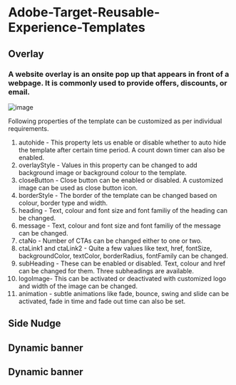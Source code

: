 # Adobe-Target-Reusable-Experience-Templates


## Overlay

### A website overlay is an onsite pop up that appears in front of a webpage. It is commonly used to provide offers, discounts, or email. 

![image](https://user-images.githubusercontent.com/101316657/161979044-3c4fa2a9-face-4111-ac8c-75873b2105f9.png)

Following properties of the template can be customized as per individual requirements.

1. autohide - 
This property lets us enable or disable whether to auto hide the template after certain time period. A count down timer can also be enabled. 
2. overlayStyle - 
Values in this property can be changed to add background image or background colour to the template. 
3. closeButton - Close button can be enabled or disabled. A customized image can be used as close button icon. 
4. borderStyle - The border of the template can be changed based on colour, border type and width. 
5. heading - Text, colour and font size and font familiy of the heading can be changed.
6. message - Text, colour and font size and font familiy of the message can be changed.
7. ctaNo - Number of CTAs can be changed either to one or two. 
8. ctaLink1 and ctaLink2 - Quite a few values like text, href, fontSize, backgroundColor, textColor, borderRadius, fontFamily can be changed. 
9. subHeading - These can be enabled or disabled. Text, colour and href can be changed for them. Three subheadings are available.
10. logoImage- This can be activated or deactivated with customized logo and width of the image can be changed. 
11. animation - subtle animations like fade, bounce, swing and slide can be activated, fade in time and fade out time can also be set. 



             
## Side Nudge


## Dynamic banner


## Dynamic banner
